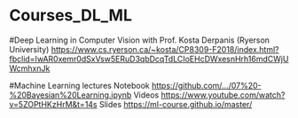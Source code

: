 # Courses_DL_ML
#Deep Learning in Computer Vision with Prof. Kosta Derpanis (Ryerson University)
https://www.cs.ryerson.ca/~kosta/CP8309-F2018/index.html?fbclid=IwAR0xemr0dSxVsw5ERuD3qbDcqTdLCIoEHcDWxesnHrh16mdCWjUWcmhxnJk

#Machine Learning lectures
Notebook https://github.com/.../07%20-%20Bayesian%20Learning.ipynb
Videos https://www.youtube.com/watch?v=5ZOPtHKzHrM&t=14s
Slides https://ml-course.github.io/master/

